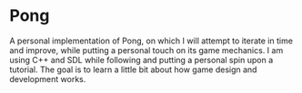 # Pong
A personal implementation of Pong, on which I will attempt to iterate in time and improve, while putting a personal touch on its game mechanics. I am using C++ and SDL
while following and putting a personal spin upon a tutorial. The goal is to learn a little bit about how game design and development works.
